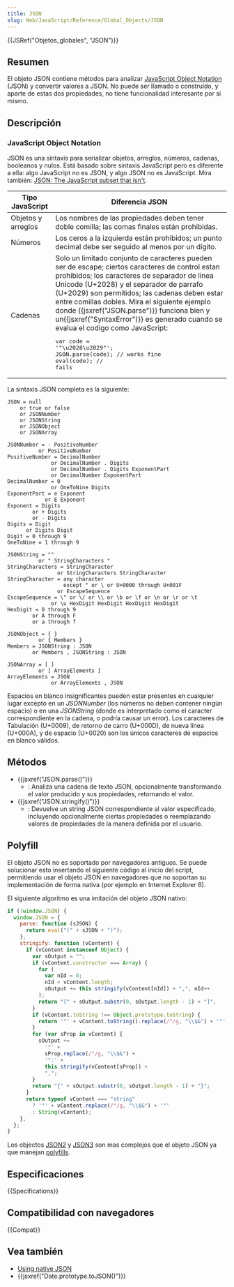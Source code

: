 ```yaml
---
title: JSON
slug: Web/JavaScript/Reference/Global_Objects/JSON
---
```


{{JSRef("Objetos_globales", "JSON")}}

## Resumen

El objeto JSON contiene métodos para analizar [JavaScript Object Notation](http://json.org/) (JSON) y convertir valores a JSON. No puede ser llamado o construído, y aparte de estas dos propiedades, no tiene funcionalidad interesante por sí mismo.

## Descripción

### JavaScript Object Notation

JSON es una sintaxis para serializar objetos, arreglos, números, cadenas, booleanos y nulos. Está basado sobre sintaxis JavaScript pero es diferente a ella: algo JavaScript no es JSON, y algo JSON no es JavaScript. Mira también: [JSON: The JavaScript subset that isn't](http://timelessrepo.com/json-isnt-a-javascript-subset).

| Tipo JavaScript    | Diferencia JSON                                                                                                                                                                                                                                                                                                                                                                                                                                                                                                                                 |
| ------------------ | ----------------------------------------------------------------------------------------------------------------------------------------------------------------------------------------------------------------------------------------------------------------------------------------------------------------------------------------------------------------------------------------------------------------------------------------------------------------------------------------------------------------------------------------------- |
| Objetos y arreglos | Los nombres de las propiedades deben tener doble comilla; las comas finales están prohibidas.                                                                                                                                                                                                                                                                                                                                                                                                                                                   |
| Números            | Los ceros a la izquierda están prohibidos; un punto decimal debe ser seguido al menos por un dígito.                                                                                                                                                                                                                                                                                                                                                                                                                                            |
| Cadenas            | Solo un limitado conjunto de caracteres pueden ser de escape; ciertos caracteres de control estan prohibidos; los caracteres de separador de linea Unicode (U+2028) y el separador de parrafo (U+2029) son permitidos; las cadenas deben estar entre comillas dobles. Mira el siguiente ejemplo donde {{jsxref("JSON.parse")}} funciona bien y un{{jsxref("SyntaxError")}} es generado cuando se evalua el codigo como JavaScript: <pre lang="js">var code = '"\u2028\u2029"';<br>JSON.parse(code); // works fine<br>eval(code); // fails</pre> |

La sintaxis JSON completa es la siguiente:

```js-nolint
JSON = null
    or true or false
    or JSONNumber
    or JSONString
    or JSONObject
    or JSONArray

JSONNumber = - PositiveNumber
          or PositiveNumber
PositiveNumber = DecimalNumber
              or DecimalNumber . Digits
              or DecimalNumber . Digits ExponentPart
              or DecimalNumber ExponentPart
DecimalNumber = 0
              or OneToNine Digits
ExponentPart = e Exponent
            or E Exponent
Exponent = Digits
        or + Digits
        or - Digits
Digits = Digit
      or Digits Digit
Digit = 0 through 9
OneToNine = 1 through 9

JSONString = ""
          or " StringCharacters "
StringCharacters = StringCharacter
                or StringCharacters StringCharacter
StringCharacter = any character
                  except " or \ or U+0000 through U+001F
                or EscapeSequence
EscapeSequence = \" or \/ or \\ or \b or \f or \n or \r or \t
              or \u HexDigit HexDigit HexDigit HexDigit
HexDigit = 0 through 9
        or A through F
        or a through f

JSONObject = { }
          or { Members }
Members = JSONString : JSON
        or Members , JSONString : JSON

JSONArray = [ ]
          or [ ArrayElements ]
ArrayElements = JSON
              or ArrayElements , JSON
```

Espacios en blanco insignificantes pueden estar presentes en cualquier lugar excepto en un _JSONNumber_ (los números no deben contener ningún espacio) o en una _JSONString_ (donde es interpretado como el caracter correspondiente en la cadena, o podría causar un error). Los caracteres de Tabulación (U+0009), de retorno de carro (U+000D), de nueva línea (U+000A), y de espacio (U+0020) son los únicos caracteres de espacios en blanco válidos.

## Métodos

- {{jsxref("JSON.parse()")}}
  - : Analiza una cadena de texto JSON, opcionalmente transformando el valor producido y sus propiedades, retornando el valor.
- {{jsxref("JSON.stringify()")}}
  - : Devuelve un string JSON correspondiente al valor especificado, incluyendo opcionalmente ciertas propiedades o reemplazando valores de propiedades de la manera definida por el usuario.

## Polyfill

El objeto JSON no es soportado por navegadores antiguos. Se puede solucionar esto insertando el siguiente código al inicio del script, permitiendo usar el objeto JSON en navegadores que no soportan su implementación de forma nativa (por ejemplo en Internet Explorer 6).

El siguiente algoritmo es una imitación del objeto JSON nativo:

```js
if (!window.JSON) {
  window.JSON = {
    parse: function (sJSON) {
      return eval("(" + sJSON + ")");
    },
    stringify: function (vContent) {
      if (vContent instanceof Object) {
        var sOutput = "";
        if (vContent.constructor === Array) {
          for (
            var nId = 0;
            nId < vContent.length;
            sOutput += this.stringify(vContent[nId]) + ",", nId++
          );
          return "[" + sOutput.substr(0, sOutput.length - 1) + "]";
        }
        if (vContent.toString !== Object.prototype.toString) {
          return '"' + vContent.toString().replace(/"/g, "\\$&") + '"';
        }
        for (var sProp in vContent) {
          sOutput +=
            '"' +
            sProp.replace(/"/g, "\\$&") +
            '":' +
            this.stringify(vContent[sProp]) +
            ",";
        }
        return "{" + sOutput.substr(0, sOutput.length - 1) + "}";
      }
      return typeof vContent === "string"
        ? '"' + vContent.replace(/"/g, "\\$&") + '"'
        : String(vContent);
    },
  };
}
```

Los objectos [JSON2](https://github.com/douglascrockford/JSON-js) y [JSON3](http://bestiejs.github.com/json3) son mas complejos que el objeto JSON ya que manejan [polyfills](http://remysharp.com/2010/10/08/what-is-a-polyfill/).

## Especificaciones

{{Specifications}}

## Compatibilidad con navegadores

{{Compat}}

## Vea también

- [Using native JSON](/es/docs/Web/JavaScript/Guide/Using_native_JSON)
- {{jsxref("Date.prototype.toJSON()")}}
